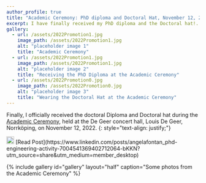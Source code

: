 ```yaml
---
author_profile: true
title: "Academic Ceremony: PhD diploma and Doctoral Hat, November 12, 2022"
excerpt: I have finally received my PhD diploma and the Doctoral hat!..
gallery:
  - url: /assets/2022Promotion1.jpg
    image_path: /assets/2022Promotion1.jpg
    alt: "placeholder image 1"
    title: "Academic Ceremony"
  - url: /assets/2022Promotion1.jpg
    image_path: /assets/2022Promotion1.jpg
    alt: "placeholder image 2"
    title: "Receiving the PhD Diploma at the Academic Ceremony"
  - url: /assets/2022Promotion0.jpg
    image_path: /assets/2022Promotion0.jpg
    alt: "placeholder image 3"
    title: "Wearing the Doctoral Hat at the Academic Ceremony"
---
```


Finally, I officially received the doctoral Diploma and Doctoral hat during the [Academic Ceremony](https://liu.se/en/article/academic-celebration), held at the De Geer concert hall, Louis De Geer, Norrköping, on November 12, 2022.
{: style="text-align: justify;"}

<img src="https://raw.githubusercontent.com/FortAwesome/Font-Awesome/6.x/svgs/brands/linkedin.svg" width="20" height="20">
[Read Post](https://www.linkedin.com/posts/angelafontan_phd-engineering-activity-7004541369402712064-bKKN?utm_source=share&utm_medium=member_desktop)

{% include gallery id="gallery" layout="half" caption="Some photos from the Academic Ceremony" %}
